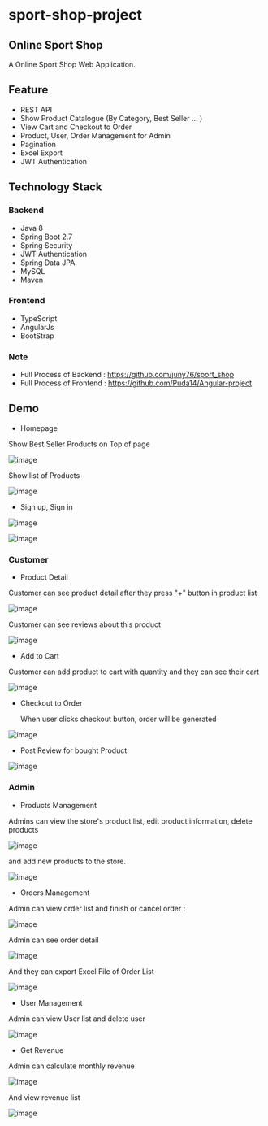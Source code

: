 # sport-shop-project
## Online Sport Shop
A Online Sport Shop Web Application.
## Feature
- REST API
- Show Product Catalogue (By Category, Best Seller ... )
- View Cart and Checkout to Order
- Product, User, Order Management for Admin
- Pagination
- Excel Export
- JWT Authentication
## Technology Stack
### Backend
- Java 8
- Spring Boot 2.7
- Spring Security
- JWT Authentication
- Spring Data JPA
- MySQL
- Maven
### Frontend
- TypeScript
- AngularJs
- BootStrap
### Note
- Full Process of Backend : https://github.com/juny76/sport_shop
- Full Process of Frontend : https://github.com/Puda14/Angular-project
## Demo
- Homepage

Show Best Seller Products on Top of page

![image](https://github.com/juny76/sport-shop-project/assets/87554832/0d6e703f-19c8-464b-9388-d5b34cb36f6d)

Show list of Products

![image](https://github.com/juny76/sport-shop-project/assets/87554832/94f1568f-74fc-444e-81b8-b5ab84198780)

- Sign up, Sign in

![image](https://github.com/juny76/sport-shop-project/assets/87554832/9bd6d41c-cf7b-4581-838b-c21420c2d0aa)

![image](https://github.com/juny76/sport-shop-project/assets/87554832/735356ac-8e3c-449d-9e55-0a266511166d)


### Customer
* Product Detail

Customer can see product detail after they press "+" button in product list

![image](https://github.com/juny76/sport-shop-project/assets/87554832/5e6d6da5-7528-4e5e-a19d-1ebcbbd94acd)

Customer can see reviews about this product

![image](https://github.com/juny76/sport-shop-project/assets/87554832/d28ed3d8-59d3-4bef-ae8d-caa213472899)

* Add to Cart

Customer can add product to cart with quantity and they can see their cart

![image](https://github.com/juny76/sport-shop-project/assets/87554832/b8d8490c-e540-4101-aedc-71c99b36dedf)

* Checkout to Order
  
  When user clicks checkout button, order will be generated
  
![image](https://github.com/juny76/sport-shop-project/assets/87554832/ee94667a-8449-4cc2-bb9a-155eafd6929e)

* Post Review for bought Product

![image](https://github.com/juny76/sport-shop-project/assets/87554832/a253ddfa-4d4d-4437-a544-e14ed0c25a33)

### Admin
* Products Management

Admins can view the store's product list, edit product information, delete products

![image](https://github.com/juny76/sport-shop-project/assets/87554832/9f0fca8b-fe00-4f53-8493-00112145a9ea)

and add new products to the store.

![image](https://github.com/juny76/sport-shop-project/assets/87554832/bcb129c5-0475-4256-938f-37e149a0199b)

* Orders Management

Admin can view order list and finish or cancel order : 

![image](https://github.com/juny76/sport-shop-project/assets/87554832/16a254a5-12ef-4e61-aec3-4e451cae4a40)

Admin can see order detail

![image](https://github.com/juny76/sport-shop-project/assets/87554832/21aa5833-8dee-4415-9c9d-3e14b8e73f50)

And they can export Excel File of Order List

![image](https://github.com/juny76/sport-shop-project/assets/87554832/f0e2b8e0-01ff-4832-8077-664395b657b5)

* User Management

Admin can view User list and delete user

![image](https://github.com/juny76/sport-shop-project/assets/87554832/04736b89-2b9d-4017-bfd0-461c9a3a1dcc)

* Get Revenue

Admin can calculate monthly revenue

![image](https://github.com/juny76/sport-shop-project/assets/87554832/6eb62b95-cc48-445f-8b69-ecbc851c568c)

And view revenue list

![image](https://github.com/juny76/sport-shop-project/assets/87554832/0c8561aa-62c6-49be-ae48-441efb1ec1d2)


